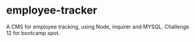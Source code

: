 # employee-tracker
A CMS for employee tracking, using Node, inquirer and MYSQL. Challenge 12 for bootcamp spot.

